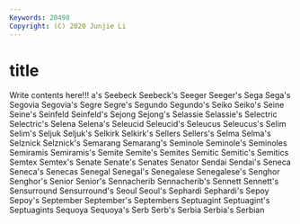 ```yaml
---
Keywords: 20498
Copyright: (C) 2020 Junjie Li
---
```


# title

Write contents here!!!
a's 
Seebeck 
Seebeck's 
Seeger 
Seeger's
Sega 
Sega's 
Segovia 
Segovia's 
Segre 
Segre's 
Segundo 
Segundo's 
Seiko 
Seiko's
Seine 
Seine's 
Seinfeld 
Seinfeld's 
Sejong 
Sejong's 
Selassie 
Selassie's 
Selectric 
Selectric's
Selena 
Selena's 
Seleucid 
Seleucid's 
Seleucus 
Seleucus's 
Selim 
Selim's 
Seljuk 
Seljuk's
Selkirk 
Selkirk's 
Sellers 
Sellers's 
Selma 
Selma's 
Selznick 
Selznick's 
Semarang 
Semarang's
Seminole 
Seminole's 
Seminoles 
Semiramis 
Semiramis's 
Semite 
Semite's 
Semites 
Semitic 
Semitic's
Semitics 
Semtex 
Semtex's 
Senate 
Senate's 
Senates 
Senator 
Sendai 
Sendai's 
Seneca
Seneca's 
Senecas 
Senegal 
Senegal's 
Senegalese 
Senegalese's 
Senghor 
Senghor's 
Senior 
Senior's
Sennacherib 
Sennacherib's 
Sennett 
Sennett's 
Sensurround 
Sensurround's 
Seoul 
Seoul's 
Sephardi 
Sephardi's
Sepoy 
Sepoy's 
September 
September's 
Septembers 
Septuagint 
Septuagint's 
Septuagints 
Sequoya 
Sequoya's
Serb 
Serb's 
Serbia 
Serbia's 
Serbian 
